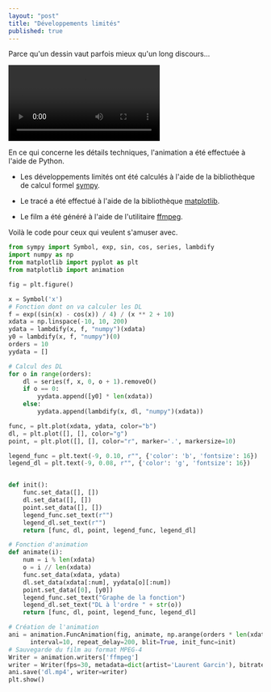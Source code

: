 ```yaml
---
layout: "post"
title: "Développements limités"
published: true
---
```


Parce qu'un dessin vaut parfois mieux qu'un long discours...

<video controls>
<source src="/images/2016/11/dl.mp4" type="video/mp4">
<source src="/images/2016/11/dl.webm" type="video/webm">
</video>

En ce qui concerne les détails techniques, l'animation a été effectuée à l'aide de Python.

* Les développements limités ont été calculés à l'aide de la bibliothèque de calcul formel [sympy][e389fe0d].

* Le tracé a été effectué à l'aide de la bibliothèque [matplotlib][5f2fb8f4].

* Le film a été généré à l'aide de l'utilitaire [ffmpeg][5e3f970c].

  [e389fe0d]: http://docs.sympy.org/latest/index.html "sympy"
  [5f2fb8f4]: http://matplotlib.org/ "matplotlib"
  [5e3f970c]: https://www.ffmpeg.org/ "ffmpeg"

Voilà le code pour ceux qui veulent s'amuser avec.

```python
from sympy import Symbol, exp, sin, cos, series, lambdify
import numpy as np
from matplotlib import pyplot as plt
from matplotlib import animation

fig = plt.figure()

x = Symbol('x')
# Fonction dont on va calculer les DL
f = exp((sin(x) - cos(x)) / 4) / (x ** 2 + 10)
xdata = np.linspace(-10, 10, 200)
ydata = lambdify(x, f, "numpy")(xdata)
y0 = lambdify(x, f, "numpy")(0)
orders = 10
yydata = []

# Calcul des DL
for o in range(orders):
    dl = series(f, x, 0, o + 1).removeO()
    if o == 0:
        yydata.append([y0] * len(xdata))
    else:
        yydata.append(lambdify(x, dl, "numpy")(xdata))

func, = plt.plot(xdata, ydata, color="b")
dl, = plt.plot([], [], color="g")
point, = plt.plot([], [], color="r", marker='.', markersize=10)

legend_func = plt.text(-9, 0.10, r"", {'color': 'b', 'fontsize': 16})
legend_dl = plt.text(-9, 0.08, r"", {'color': 'g', 'fontsize': 16})


def init():
    func.set_data([], [])
    dl.set_data([], [])
    point.set_data([], [])
    legend_func.set_text(r"")
    legend_dl.set_text(r"")
    return [func, dl, point, legend_func, legend_dl]

# Fonction d'animation
def animate(i):
    num = i % len(xdata)
    o = i // len(xdata)
    func.set_data(xdata, ydata)
    dl.set_data(xdata[:num], yydata[o][:num])
    point.set_data([0], [y0])
    legend_func.set_text("Graphe de la fonction")
    legend_dl.set_text("DL à l'ordre " + str(o))
    return [func, dl, point, legend_func, legend_dl]

# Création de l'animation
ani = animation.FuncAnimation(fig, animate, np.arange(orders * len(xdata)),
      interval=10, repeat_delay=200, blit=True, init_func=init)
# Sauvegarde du film au format MPEG-4
Writer = animation.writers['ffmpeg']
writer = Writer(fps=30, metadata=dict(artist='Laurent Garcin'), bitrate=1800)
ani.save('dl.mp4', writer=writer)
plt.show()
```
